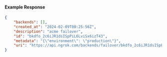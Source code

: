 <!-- Code generated for API Clients. DO NOT EDIT. -->

#### Example Response

```json
{
	"backends": [],
	"created_at": "2024-02-09T00:25:56Z",
	"description": "acme failover",
	"id": "bkdfo_2c6iJR1dsISpPiL6LviSx6izT43",
	"metadata": "{\"environment\": \"production\"}",
	"uri": "https://api.ngrok.com/backends/failover/bkdfo_2c6iJR1dsISpPiL6LviSx6izT43"
}
```

